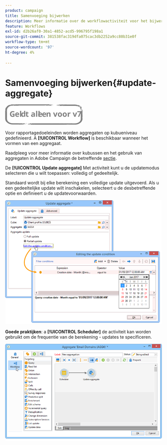```yaml
---
product: campaign
title: Samenvoeging bijwerken
description: Meer informatie over de workflowactiviteit voor het bijwerken van aggregaten
feature: Workflows
exl-id: d2b26af0-30a1-4852-acd5-996795f198a1
source-git-commit: 381538fac319dfa075cac3db2252a9cc80b31e0f
workflow-type: tm+mt
source-wordcount: '97'
ht-degree: 4%

---
```


# Samenvoeging bijwerken{#update-aggregate}

![](../../assets/v7-only.svg)

Voor rapportagedoeleinden worden aggregaten op kubueniveau gedefinieerd. A **[!UICONTROL Workflow]** is beschikbaar wanneer het vormen van een aggregaat.

Raadpleeg voor meer informatie over kubussen en het gebruik van aggregaten in Adobe Campaign de betreffende [sectie](../../reporting/using/concepts-and-methodology.md#calculating-and-using-aggregates).

De **[!UICONTROL Update aggregate]** Met activiteit kunt u de updatemodus selecteren die u wilt toepassen: volledig of gedeeltelijk.

Standaard wordt bij elke berekening een volledige update uitgevoerd. Als u een gedeeltelijke update wilt inschakelen, selecteert u de desbetreffende optie en definieert u de updatevoorwaarden.

![](assets/s_advuser_cube_agregate_05.png)

**Goede praktijken**: a **[!UICONTROL Scheduler]** de activiteit kan worden gebruikt om de frequentie van de berekening - updates te specificeren.

![](assets/s_advuser_cube_agregate_04.png)
